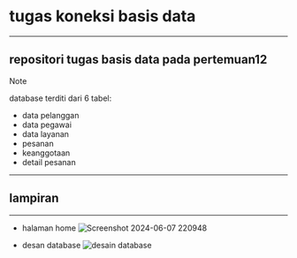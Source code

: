 # tugas koneksi basis data
----------------------------------------------------------  
## repositori tugas basis data pada pertemuan12
>[!NOTE]
>database terditi dari 6 tabel:
> -  data pelanggan
> - data pegawai
> - data layanan
> - pesanan
> - keanggotaan
> - detail pesanan
-----------------------------------------------------------

## lampiran 
------------------------------------------------------------
- halaman home
![Screenshot 2024-06-07 220948](https://github.com/Isal0192/tugas_koneksi/assets/117461239/3c148ae3-996c-4f07-a383-30e81a4edd55)


- desan database
![desain database](https://github.com/Isal0192/tugas_koneksi/assets/117461239/c1b09d49-12cc-4097-b3b3-044d70a150fe)

